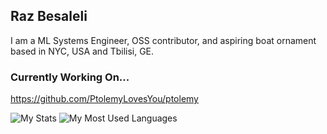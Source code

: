 ## Raz Besaleli

I am a ML Systems Engineer, OSS contributor, and aspiring boat ornament based in NYC, USA and Tbilisi, GE.

### Currently Working On...

https://github.com/PtolemyLovesYou/ptolemy

![My Stats](https://github-readme-stats.vercel.app/api?username=besaleli&theme=tokyonight&show_icons=true&count_private=true&rank_icon=github)
![My Most Used Languages](https://github-readme-stats.vercel.app/api/top-langs/?username=besaleli&layout=donut&theme=tokyonight&langscount=10)
